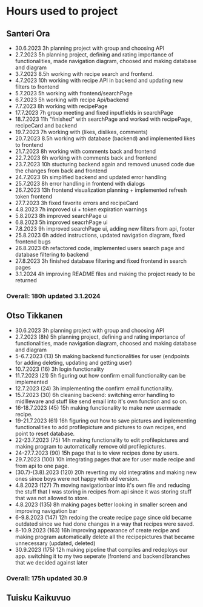 # Hours used to project


## Santeri Ora

- 30.6.2023 3h planning project with group and choosing API
- 2.7.2023 5h planning project, defining and rating importance of functionalities, made navigation diagram, choosed and making database and diagram
- 3.7.2023 8.5h working with recipe search and frontend.
- 4.7.2023 10h working with recipe API in backend and updating new filters to frontend
- 5.7.2023 5h working with frontend/searchPage
- 6.7.2023 5h working with recipe Api/backend
- 7.7.2023 8h working with recipePage 
- 17.7.2023 7h group meeting and fixed inputfields in searchPage
- 18.7.2023 11h "finished" with searchPage and worked with recipePage, recipeCard and backend
- 19.7.2023 7h working with (likes, dislikes, comments)
- 20.7.2023 8.5h working with database (backend) and implemented likes to frontend
- 21.7.2023 8h working with comments back and frontend
- 22.7.2023 6h working with comments back and frontend
- 23.7.2023 10h stucturing backend again and removed unused code due the changes from back and frontend
- 24.7.2023 6h simplified backend and updated error handling
- 25.7.2023 8h error handling in frontend with dialogs
- 26.7.2023 13h frontend visualization planning + implemented refresh token frontend
- 27.7.2023 3h fixed favorite errors and recipeCard
- 4.8.2023 7h improved ui + token expiration warnings
- 5.8.2023 8h improved searchPage ui
- 6.8.2023 5h improved seacrhPage ui
- 7.8.2023 9h improved searchPage ui, adding new filters from api, footer
- 25.8.2023 6h added instructions, updated navigation diagram, fixed frontend bugs
- 26.8.2023 6h refactored code, implemented users search page and database filtering to backend
- 27.8.2023 3h finished database filtering and fixed frontend in search pages
- 3.1.2024 4h improving README files and making the project ready to be returned
### Overall: 180h updated 3.1.2024

## Otso Tikkanen
- 30.6.2023 3h planning project with group and choosing API
- 2.7.2023 (8h) 5h planning project, defining and rating importance of functionalities, made navigation diagram, choosed and making database and diagram
- 5-6.7.2023 (13) 5h making backend functionalities for user (endpoints for adding deleting, updating and getting user)
- 10.7.2023 (16) 3h login functionality
- 11.7.2023  (21) 5h figuring out how confirm email functionality can be implemented
- 12.7.2023 (24) 3h implementing the confirm email functionality. 
- 15.7.2023 (30) 6h cleaning backend: switching error handling to midllleware and stuff like send email into it's own function and so on.
- 16-18.7.2023 (45) 15h making functionality to make new usermade recipe.
- 19-21.7.2023 (61) 16h figuring out how to save pictures and inplementing functionalities to add profilepicture and pictures to own recipes, end point to reset database.
- 22-23.7.2023 (75) 14h making functionality to edit profilepictures and making program to automatically remove old profilepictures.
- 24-27.7.2023 (90) 15h page that is to view recipes done by users.
- 29.7.2023 (100) 10h integrating pages that are for user made recipe and from api to one page.
- (30.7)-(3.8).2023 (120) 20h reverting my old integratins and making new ones since boys were not happy with old version.
- 4.8.2023 (127) 7h moving navigationbar into it's own file and reducing the stuff that I was storing in recipes from api since it was storing stuff that was not allowed to store.
- 4.8.2023 (135) 8h making pages better looking in smaller screen and improving navigation bar
- 6-9.8.2023 (147) 12h redoing the create recipe page since old became outdated since we had done changes in a way that recipes were saved.
- 8-10.9.2023 (163) 16h improving appearance of create recipe and making program automatically delete all the recipepictures that became unnecessary (updated, deleted)
- 30.9.2023 (175) 12h making pipeline that compiles and redeploys our app. switching it to my two seperate (frontend and backend)branches that we decided against later 

### Overall: 175h updated 30.9





## Tuisku Kaikuvuo


